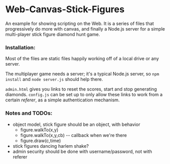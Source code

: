 # Web-Canvas-Stick-Figures

An example for showing scripting on the Web. It is a series of files that
progressively do more with canvas, and finally a Node.js server for a simple
multi-player stick figure diamond hunt game.

### Installation:

Most of the files are static files happily working off of a local drive or any server.

The multiplayer game needs a server; it's a typical Node.js server, so `npm install` and `node server.js` should help there.

`admin.html` gives you links to reset the scores, start and stop generating diamonds.  `config.js` can be set up to only allow these links to work from a certain _referer_, as a simple authentication mechanism.

### Notes and TODOs:

  -	object model, stick figure should be an object, with behavior
    - figure.walkTo(x,y)
    - figure.walkTo(x,y,cb) -- callback when we're there
    - figure.draw(c,time)
  - stick figures dancing harlem shake?
  - admin security should be done with username/password, not with referer
